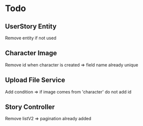 # Todo

## UserStory Entity

Remove entity if not used

## Character Image

Remove id when character is created => field name already unique

## Upload File Service

Add condition => if image comes from 'character' do not add id

## Story Controller

Remove listV2 => pagination already added
